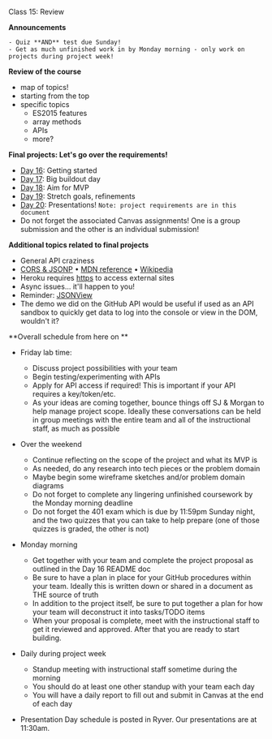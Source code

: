 Class 15: Review

**Announcements**

	- Quiz **AND** test due Sunday!
	- Get as much unfinished work in by Monday morning - only work on projects during project week!

**Review of the course**

- map of topics!
- starting from the top
- specific topics
	- ES2015 features
	- array methods
	- APIs
	- more?

**Final projects: Let's go over the requirements!**

- [Day 16](../16-project-week-day-1/README.md): Getting started
- [Day 17](../17-project-week-day-2/README.md): Big buildout day
- [Day 18](../18-project-week-day-3/README.md): Aim for MVP
- [Day 19](../19-project-week-day-4/README.md): Stretch goals, refinements
- [Day 20](../20-project-week-day-5/README.md): Presentations! `Note: project requirements are in this document`
- Do not forget the associated Canvas assignments! One is a group submission and the other is an individual submission!

**Additional topics related to final projects**

- General API craziness
- [CORS & JSONP](https://dev.socrata.com/docs/cors-and-jsonp.html) • [MDN reference](https://developer.mozilla.org/en-US/docs/Web/HTTP/Access_control_CORS) • [Wikipedia](https://en.wikipedia.org/wiki/Cross-origin_resource_sharing)
- Heroku requires [https](https://en.wikipedia.org/wiki/HTTPS) to access external sites
- Async issues... it'll happen to you!
- Reminder: [JSONView](https://chrome.google.com/webstore/detail/jsonview/chklaanhfefbnpoihckbnefhakgolnmc?hl=en)
- The demo we did on the GitHub API would be useful if used as an API sandbox to quickly get data to log into the console or view in the DOM, wouldn't it?

**Overall schedule from here on **

- Friday lab time:
	- Discuss project possibilities with your team
	- Begin testing/experimenting with APIs
	- Apply for API access if required! This is important if your API requires a key/token/etc.
	- As your ideas are coming together, bounce things off SJ & Morgan to help manage project scope. Ideally these conversations can be held in group meetings with the entire team and all of the instructional staff, as much as possible

- Over the weekend
	- Continue reflecting on the scope of the project and what its MVP is
	- As needed, do any research into tech pieces or the problem domain
	- Maybe begin some wireframe sketches and/or problem domain diagrams
	- Do not forget to complete any lingering unfinished coursework by the Monday morning deadline
	- Do not forget the 401 exam which is due by 11:59pm Sunday night, and the two quizzes that you can take to help prepare (one of those quizzes is graded, the other is not)

- Monday morning
	- Get together with your team and complete the project proposal as outlined in the Day 16 README doc
	- Be sure to have a plan in place for your GitHub procedures within your team. Ideally this is written down or shared in a document as THE source of truth
	- In addition to the project itself, be sure to put together a plan for how your team will deconstruct it into tasks/TODO items
	- When your proposal is complete, meet with the instructional staff to get it reviewed and approved. After that you are ready to start building.

- Daily during project week
	- Standup meeting with instructional staff sometime during the morning
	- You should do at least one other standup with your team each day
	- You will have a daily report to fill out and submit in Canvas at the end of each day
- Presentation Day schedule is posted in Ryver. Our presentations are at 11:30am.